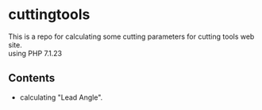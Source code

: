 # cuttingtools

This is a repo for calculating some cutting parameters for cutting tools web site.  
using PHP 7.1.23

## Contents
- calculating "Lead Angle".

